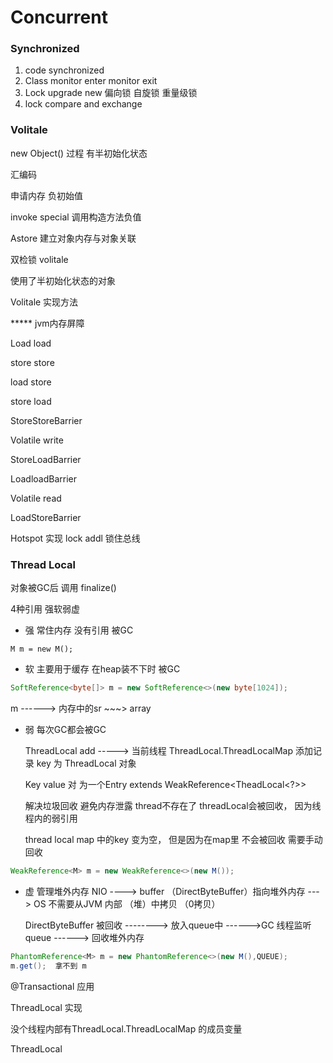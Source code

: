 # Concurrent



### Synchronized

1. code synchronized
2. Class monitor enter monitor exit
3. Lock upgrade new 偏向锁 自旋锁 重量级锁
4. lock compare and exchange



### Volitale

new Object() 过程  有半初始化状态



汇编码

申请内存 负初始值

invoke special  调用构造方法负值

Astore 建立对象内存与对象关联



双检锁 volitale

使用了半初始化状态的对象



Volitale 实现方法

 ***** jvm内存屏障 

Load load 

store store 

load store 

store load



StoreStoreBarrier

Volatile write

StoreLoadBarrier



LoadloadBarrier 

Volatile read

LoadStoreBarrier



Hotspot 实现 lock addl  锁住总线



### Thread Local



对象被GC后 调用 finalize()

4种引用 强软弱虚

* 强  常住内存 没有引用 被GC

```
M m = new M();
```

* 软  主要用于缓存 在heap装不下时 被GC

```java
SoftReference<byte[]> m = new SoftReference<>(new byte[1024]);
```

   m  ------> 内存中的sr ~~~>  array

* 弱  每次GC都会被GC    

  ThreadLocal add -----> 当前线程 ThreadLocal.ThreadLocalMap 添加记录 key 为  ThreadLocal 对象

  Key value 对  为一个Entry extends WeakReference<TheadLocal<?>>

  解决垃圾回收 避免内存泄露 thread不存在了  threadLocal会被回收， 因为线程内的弱引用

  thread local map 中的key 变为空， 但是因为在map里 不会被回收 需要手动回收

```java
WeakReference<M> m = new WeakReference<>(new M());
```

* 虚  管理堆外内存  NIO ---->   buffer （DirectByteBuffer）指向堆外内存  ---> OS  不需要从JVM 内部 （堆）中拷贝 （0拷贝）

  DirectByteBuffer  被回收   -------->  放入queue中 ------>GC 线程监听queue ------> 回收堆外内存

```java
PhantomReference<M> m = new PhantomReference<>(new M(),QUEUE);
m.get();  拿不到 m  
```





@Transactional  应用





ThreadLocal 实现

没个线程内部有ThreadLocal.ThreadLocalMap 的成员变量

ThreadLocal 

 

